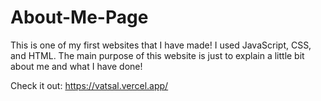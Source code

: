 # About-Me-Page
This is one of my first websites that I have made! I used JavaScript, CSS, and HTML. The main purpose of this website is just to explain a little bit about me and what I have done!

Check it out: https://vatsal.vercel.app/
